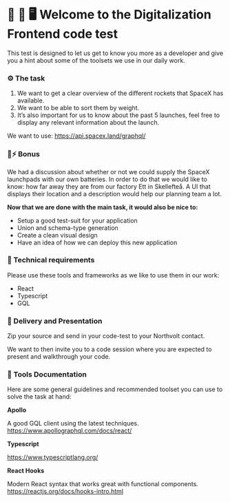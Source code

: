 
# 🌈 📱 🖥   Welcome to the Digitalization Frontend code test 
This test is designed to let us get to know you more as a developer and give you a hint about some of the toolsets we use in our daily work. 

### ⚙️  The task
1. We want to get a clear overview of the different rockets that SpaceX has available.
2. We want to be able to sort them by weight. 
3. It’s also important for us to know about the past 5 launches, feel free to display any relevant information about the launch.

We want to use: https://api.spacex.land/graphql/

### 🔋⚡️ Bonus
We had a discussion about whether or not we could supply the SpaceX launchpads with our own batteries. In order to do that we would like to know: how far away they are from our factory Ett in Skellefteå. A UI that displays their location and a description would help our planning team a lot. 

**Now that we are done with the main task, it would also be nice to:**

- Setup a good test-suit for your application
- Union and schema-type generation
- Create a clean visual design
- Have an idea of how we can deploy this new application

### 🤖  Technical requirements
Please use these tools and frameworks as we like to use them in our work:

- React 
- Typescript
- GQL

### 🎉  Delivery and Presentation
Zip your source and send in your code-test to your Northvolt contact.

We want to then invite you to a code session where you are expected to present and walkthrough your code. 

### 📖  Tools Documentation
Here are some general guidelines and recommended toolset you can use to solve the task at hand:


**Apollo**

A good GQL client using the latest techniques. 
https://www.apollographql.com/docs/react/


**Typescript**

https://www.typescriptlang.org/


**React Hooks**

Modern React syntax that works great with functional components.
https://reactjs.org/docs/hooks-intro.html
